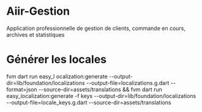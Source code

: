 # Aiir-Gestion
Application professionnelle de gestion de clients, commande en cours, archives et statistiques

# Générer les locales
fvm dart run easy_l
ocalization:generate --output-dir=lib/foundation/localizations --output-file=localizations.g.dart --format=json --source-dir=assets/translations && fvm dart run easy_localization:generate -f keys --output-dir=lib/foundation/localizations --output-file=locale_keys.g.dart --source-dir=assets/translations